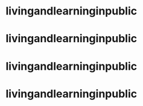 # livingandlearninginpublic
# livingandlearninginpublic
# livingandlearninginpublic
# livingandlearninginpublic
